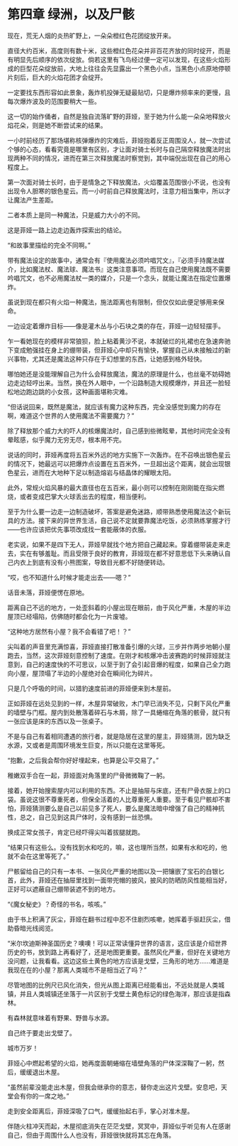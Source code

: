 # 第四章 绿洲，以及尸骸

现在，荒无人烟的炎热旷野上，一朵朵橙红色花团绽放开来。

直径大约百米，高度则有数十米，这些橙红色花朵并非百花齐放的同时绽开，而是有明显先后顺序的依次绽放。倘若这里有飞鸟经过便一定可以发现，在这些火焰形成的巨型花朵绽放前，大地上往往会先显露出一个黑色小点，当黑色小点原地停顿片刻后，巨大的火焰花团才会绽开。

一定要找东西形容如此景象，轰炸机投弹无疑最贴切，只是爆炸频率来的更慢，且每次爆炸波及的范围要稍大一些。

这一切的始作俑者，自然是独自流落旷野的菲娅，至于她为什么能一朵朵地释放火焰花朵，则是她不断尝试来的结果。

一小时前经历了那场堪称核弹爆炸的灾难后，菲娅抱着反正周围没人，就一次尝试个够的心态，看看究竟是哪里有区别，才让面对骑士长时与自己隔空释放魔法时出现两种不同的情况，进而在第三次释放魔法时察觉到，其中端倪出现在自己的用心程度上。

第一次面对骑士长时，由于是情急之下释放魔法，火焰覆盖范围很小不说，也没有出现令人胆寒的银色星云。而一小时前自己释放魔法时，注意力相当集中，所以才让魔法产生差距。

二者本质上是同一种魔法，只是威力大小的不同。

这是菲娅一路上边走边轰炸探索出的结论。

“和故事里描绘的完全不同啊。”

带有魔法设定的故事中，通常会有『使用魔法必须吟唱咒文』，『必须手持魔法媒介，比如魔法杖、魔法球、魔法书』这类注意事项。而现在自己使用魔法既不需要吟唱咒文，也不必用魔法杖一类的媒介，只是一个念头，就能让魔法在指定位置爆炸。

虽说到现在都只有火焰一种魔法，施法距离也有限制，但仅仅如此便足够用来保命。

一边设定着爆炸目标——像是灌木丛与小石块之类的存在，菲娅一边轻轻摆手。

乍一看她现在的模样非常狼狈，脸上粘着黄沙不说，本就破烂的礼裙也在急速奔驰下变成勉强挂在身上的绷带装，但菲娅心中却只有愉快，掌握自己从未接触过的新兴事物，尤其还是魔法这种只存在于幻想里的东西，让她感到格外轻快。

哪怕她还是没能理解自己为什么会释放魔法，魔法的原理是什么，也丝毫不妨碍她边走边轻哼出来。当然，换在外人眼中，一个沿路制造大规模爆炸，并且还一脸轻松地边跑边跳的小女孩，这种画面堪称灾难。

“但话说回来，既然是魔法，就应该有魔力这种东西，完全没感觉到魔力的存在啊，难道这个世界的人使用魔法不需要魔力？”

除了释放那个威力大的吓人的核爆魔法时，自己感到些微眩晕，其他时间完全没有晕眩感，似乎魔力无穷无尽，根本用不完。

说话的同时，菲娅再度将五百米外远的地方实施下一次轰炸。在不召唤出银色星云的情况下，她最远可以把爆炸点设置在五百米外，一旦超出这个距离，就会出现银色星云，进而在大地种下足以制造熔岩与结晶体的耀眼太阳。

此外，常规火焰风暴的最大直径也在五百米，最小则可以控制在刚刚能在指尖燃烧，或者变成巴掌大火球丢出去的程度，相当便利。

至于为什么要一边走一边制造破坏，答案是避免迷路，顺带熟悉使用魔法这个新玩具的方法。接下来的异世界生活，自己说不定就要靠魔法吃饭，必须熟练掌握才行——也许应该把优先事项改成找一套能蔽体的衣服。

老实说，如果不是四下无人，菲娅早就找个地方把自己藏起来。穿着绷带装走来走去，实在有够羞耻。而且受限于良好的教育，菲娅现在都不好意思低下头来确认自己内衣上到底有没有小熊图案，导致目光都不好随便转动。

“哎，也不知道什么时候才能走出去——嗯？”

话音未落，菲娅便愣在原地。

距离自己不远的地方，一处歪斜着的小屋出现在眼前，由于风化严重，木屋的半边屋顶已经塌陷，仿佛随时都会化为一片废墟。

“这种地方居然有小屋？我不会看错了吧！？”

尖叫着的声音里充满惊喜，菲娅直接打散准备引爆的火球，三步并作两步地朝小屋跑去，当然，这次菲娅刻意控制了速度。在刚才和核爆冲击波赛跑的时候菲娅就注意到，自己的速度快的不可思议，以至于到了会引起音爆的程度，如果自己全力跑向小屋，屋顶塌了半边的小屋绝对会在瞬间化为碎片。

只是几个呼吸的时间，以猎豹速度前进的菲娅便来到木屋前。

正如菲娅在远处见到的一样，木屋异常破败，木门早已消失不见，只剩下风化严重的墙壁与门框。屋内到处散落着碎石与木屑，除了一具蜷缩在角落的骸骨，就只有一张应该是床的东西以及一张桌子。

不是与自己有着相同遭遇的旅行者，就是隐居在这里的屋主，菲娅猜测，因为缺乏水源，又或者是周围环境发生巨变，所以只能在这里等死。

“抱歉，之后我会帮你好好埋起来，也算是公平交易了。”

稚嫩双手合在一起，菲娅面对角落里的尸骨微微鞠了一躬。

接着，她开始搜索屋内可以利用的东西。不止是抽屉与床底，还有尸骨衣服上的口袋。虽说这很不尊重死者，但保全活着的人比尊重死人重要。至于看见尸骸却不害怕，菲娅猜测要么是自己以前见多了死人，要么是魔法暗中增强了自己的精神抗性，总之，自己见到这具尸体时，没有感到一丝恐惧。

换成正常女孩子，肯定已经吓得尖叫着拔腿就跑。

“结果只有这些么。没有找到水和吃的，嘛，这也理所当然，如果有水和吃的，他就不会在这里等死了。”

尸骸留给自己的只有一本书、一张风化严重的地图以及一把镶嵌了宝石的白银匕首，此外，菲娅还在抽屉里找到一面带兜帽的披风，披风的防晒防风性能相当好，正好可以遮蔽自己绷带装遮不到的地方。

“《魔女秘史》？奇怪的书名，咳咳。”

由于书上积满了灰尘，菲娅在翻书过程中忍不住剧烈咳嗽，她挥着手驱赶灰尘，借助昏暗光线阅览。

“米尔坎迪斯神圣国历史？噢噢！可以正常读懂异世界的语言，这应该是介绍世界历史的书，放到路上再看好了，还是地图更重要。虽然风化严重，但好在关键地方没问题，让我看看。这边这些土黄色的地方应该是戈壁，三角形的地方……难道是我现在在的小屋？那离人类城市不是相当近了吗？”

尽管地图的比例尺已风化消失，但光从图上距离已经能看出，不远处就是人类城镇，并且人类城镇还坐落于一片区别于戈壁土黄色标记的绿色海洋，那应该是指森林。

有森林就意味着有野果、野兽与水源。

自己终于要走出戈壁了。

城市万岁！

菲娅心中燃起希望的火焰，她再度面朝蜷缩在墙壁角落的尸体深深鞠了一躬，然后，缓缓退出木屋。

“虽然前辈没能走出木屋，但我会继承你的意志，替你走出这片戈壁。安息吧，天堂会有你的一席之地。”

走到安全距离后，菲娅深吸了口气，缓缓抬起右手，掌心对准木屋。

伴随火柱冲天而起，木屋彻底消失在茫茫戈壁，冥冥中，菲娅似乎听见有人在感谢自己，但由于周围什么人也没有，菲娅很快就将其忘在角落。
